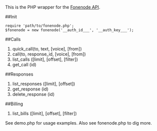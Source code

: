 This is the PHP wrapper for the [Fonenode API](http://fonenode.com/docs).

##Init

	require 'path/to/fonenode.php';
	$fonenode = new fonenode('__auth_id___', '__auth_key___');

##Calls
1. quick_call(to, text, [voice], [from])
2. call(to, response_id, [voice], [from])
3. list_calls ([limit], [offset], [filter])
4. get_call (id)

##Responses
1. list_responses ([limit], [offset])
2. get_response (id)
3. delete_response (id)

##Billing
1. list_bills ([limit], [offset], [filter])

See demo.php for usage examples. Also see fonenode.php to dig more.